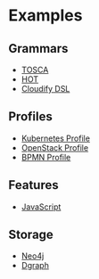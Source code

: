 Examples
========

Grammars
--------

* [TOSCA](tosca/README.md)
* [HOT](hot/)
* [Cloudify DSL](cloudify/)

Profiles
--------

* [Kubernetes Profile](kubernetes/README.md)
* [OpenStack Profile](openstack/README.md)
* [BPMN Profile](bpmn/README.md)

Features
--------

* [JavaScript](javascript/README.md)

Storage
-------

* [Neo4j](neo4j/README.md)
* [Dgraph](dgraph/README.md)
